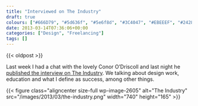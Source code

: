```yaml
---
title: "Interviewed on The Industry"
draft: true
colours: ["#666D79", "#5d636f", "#5e6f8d", "#3C4047", "#EBEEEF", "#24282d", "#A4A9AF"]
date: 2013-03-14T07:36:06+00:00
categories: ["Design", "Freelancing"]
tags: []
---
```


{{< oldpost >}}

Last week I had a chat with the lovely Conor O’Driscoll and last night he [published the interview on The Industry](http://theindustry.cc/2013/03/13/an-interview-with-laura-kalbag/). We talking about design work, education and what I define as success, among other things.

{{< figure class="aligncenter size-full wp-image-2605" alt="The Industry" src="/images/2013/03/the-industry.png" width="740" height="165" >}}

